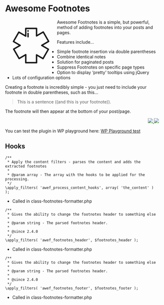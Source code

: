 # Awesome Footnotes

<svg fill="currentColor" version="1.1" id="Layer_1" xmlns="http://www.w3.org/2000/svg" xmlns:xlink="http://www.w3.org/1999/xlink"  viewBox="0 0 512.001 512.001" xml:space="preserve" width="120" align="left" style="margin:25px; float:left">
    <g>
        <g>
            <path d="M510.674,193.267l-75.466-130.71c-2.735-4.734-8.788-6.359-13.525-3.624l-78.83,45.513V17.381
                c0-5.467-4.434-9.901-9.901-9.901H182.019c-5.467,0-9.901,4.434-9.901,9.901v90.494l-81.8-47.227
                c-4.738-2.734-10.79-1.112-13.525,3.624L1.327,194.982c-1.313,2.274-1.669,4.976-0.989,7.513c0.679,2.537,2.339,4.699,4.613,6.012
                l78.831,45.513l-75.4,43.533c-4.736,2.735-6.359,8.789-3.624,13.525l75.465,130.71c2.735,4.736,8.79,6.36,13.525,3.624
                l78.37-45.247v94.455c0,5.467,4.434,9.901,9.901,9.901h150.932c5.469,0,9.901-4.434,9.902-9.901v-91.026l75.4,43.533
                c2.273,1.313,4.975,1.67,7.513,0.989c2.537-0.679,4.699-2.339,6.012-4.613l75.465-130.71c2.735-4.736,1.112-10.79-3.624-13.525
                l-78.37-45.248l81.801-47.228c2.274-1.313,3.933-3.474,4.613-6.012C512.344,198.244,511.987,195.542,510.674,193.267z
                M400.496,245.447c-3.063,1.768-4.951,5.038-4.951,8.574c0,3.537,1.887,6.806,4.951,8.575l84.648,48.872l-65.564,113.56
                l-81.677-47.157c-3.063-1.769-6.838-1.769-9.901,0c-3.063,1.768-4.951,5.038-4.951,8.575v98.274h-131.13V383.016
                c0-3.537-1.887-6.806-4.951-8.574c-3.063-1.769-6.838-1.769-9.901,0l-84.648,48.871l-65.564-113.56l81.677-47.157
                c3.063-1.768,4.951-5.038,4.951-8.574c0-3.537-1.887-6.806-4.951-8.574l-85.108-49.137L88.991,82.748l88.078,50.852
                c3.063,1.769,6.838,1.769,9.901,0c3.063-1.768,4.951-5.038,4.951-8.575V27.282h131.13v94.313c0,3.537,1.887,6.806,4.951,8.574
                c3.063,1.769,6.838,1.769,9.901,0l85.107-49.137l65.565,113.562L400.496,245.447z"/>
        </g>
    </g>
    <g>
        <g>
            <path d="M213.92,76.788c-5.467,0-9.901,4.434-9.901,9.901v46.536c0,5.467,4.434,9.901,9.901,9.901s9.901-4.434,9.901-9.901V86.689
                C223.821,81.222,219.388,76.788,213.92,76.788z"/>
        </g>
    </g>
    <g>
        <g>
            <path d="M213.92,40.153c-5.467,0-9.901,4.434-9.901,9.901v5.941c0,5.467,4.434,9.901,9.901,9.901s9.901-4.434,9.901-9.901v-5.941
                C223.821,44.587,219.388,40.153,213.92,40.153z"/>
        </g>
    </g>
</svg>Awesome Footnotes is a simple, but powerful, method of adding footnotes into your posts and pages.

Features include...

* Simple footnote insertion via double parentheses
* Combine identical notes
* Solution for paginated posts
* Suppress Footnotes on specific page types
* Option to display ‘pretty’ tooltips using jQuery
* Lots of configuration options

Creating a footnote is incredibly simple - you just need to include your footnote in double parentheses, such as this...

> This is a sentence ((and this is your footnote)).

The footnote will then appear at the bottom of your post/page.

<p align="right"><a href="https://wordpress.org/plugins/awesome-footnotes/"><img src="https://img.shields.io/wordpress/plugin/dt/awesome-footnotes?label=wp.org%20downloads&style=for-the-badge"> <img src="https://img.shields.io/wordpress/plugin/stars/awesome-footnotes?color=orange&style=for-the-badge"></a></p>

You can test the plugin in WP playground here:
<a href="https://playground.wordpress.net/?plugin=awesome-footnotes&networking=yes" target="_blank">WP Playground test</a>

## Hooks

```
/**
 * Apply the content filters - parses the content and adds the extracted footnotes
 *
 * @param array - The array with the hooks to be applied for the processing.
 */
\apply_filters( 'awef_process_content_hooks', array( 'the_content' ) );
```
- Called in class-footnotes-formatter.php


```
/**
 * Gives the ability to change the footnotes header to something else
 *
 * @param string - The parsed footnotes header.
 *
 * @since 2.4.0
 */
\apply_filters( 'awef_footnotes_header', $footnotes_header );
```
- Called in class-footnotes-formatter.php

```
/**
 * Gives the ability to change the footnotes header to something else
 *
 * @param string - The parsed footnotes header.
 *
 * @since 2.4.0
 */
\apply_filters( 'awef_footnotes_footer', $footnotes_footer );
```
- Called in class-footnotes-formatter.php
